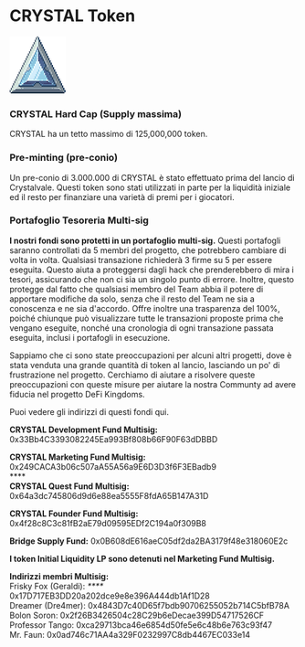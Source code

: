 # CRYSTAL Token

![CRYSTAL](<../../.gitbook/assets/image (2) (1).png>)

### CRYSTAL Hard Cap (Supply massima)

CRYSTAL ha un tetto massimo di 125,000,000 token.

### Pre-minting (pre-conio)

Un pre-conio di 3.000.000 di CRYSTAL è stato effettuato prima del lancio di Crystalvale. Questi token sono stati utilizzati in parte per la liquidità iniziale ed il resto per finanziare una varietà di premi per i giocatori.

### Portafoglio Tesoreria Multi-sig

**I nostri fondi sono protetti in un portafoglio multi-sig.** Questi portafogli saranno controllati da 5 membri del progetto, che potrebbero cambiare di volta in volta. Qualsiasi transazione richiederà 3 firme su 5 per essere eseguita. Questo aiuta a proteggersi dagli hack che prenderebbero di mira i tesori, assicurando che non ci sia un singolo punto di errore. Inoltre, questo protegge dal fatto che qualsiasi membro del Team abbia il potere di apportare modifiche da solo, senza che il resto del Team ne sia a conoscenza e ne sia d'accordo. Offre inoltre una trasparenza del 100%, poiché chiunque può visualizzare tutte le transazioni proposte prima che vengano eseguite, nonché una cronologia di ogni transazione passata eseguita, inclusi i portafogli in esecuzione.

Sappiamo che ci sono state preoccupazioni per alcuni altri progetti, dove è stata venduta una grande quantità di token al lancio, lasciando un po' di frustrazione nel progetto. Cerchiamo di aiutare a risolvere queste preoccupazioni con queste misure per aiutare la nostra Communty ad avere fiducia nel progetto DeFi Kingdoms.

Puoi vedere gli indirizzi di questi fondi qui.

**CRYSTAL Development Fund Multisig:** 0x33Bb4C3393082245Ea993Bf808b66F90F63dDBBD

**CRYSTAL Marketing Fund Multisig:** 0x249CACA3b06c507aA55A56a9E6D3D3f6F3EBadb9\
****\
**CRYSTAL Quest Fund Multisig:** 0x64a3dc745806d9d6e88ea5555F8fdA65B147A31D

**CRYSTAL Founder Fund Multisig:** 0x4f28c8C3c81fB2aE79d09595EDf2C194a0f309B8

**Bridge Supply Fund:** 0x0B608dE616aeC05df2da2BA3179f48e318060E2c&#x20;

**I token Initial Liquidity LP sono detenuti nel Marketing Fund Multisig.**

**Indirizzi membri Multisig:**\
Frisky Fox (Geraldi): _****_ 0x17D717EB3DD20a202dce9e8e396A444db1Af1D28\
Dreamer (Dre4mer): 0x4843D7c40D65f7bdb90706255052b714C5bfB78A\
Bolon Soron: 0x2f26B3426504c28C29b6eDecae399D54717526CF\
Professor Tango: 0xca29713bca46e6854d50fe5e6c48b6e763c93f47\
Mr. Faun: 0x0ad746c71AA4a329F0232997C8db4467EC033e14
